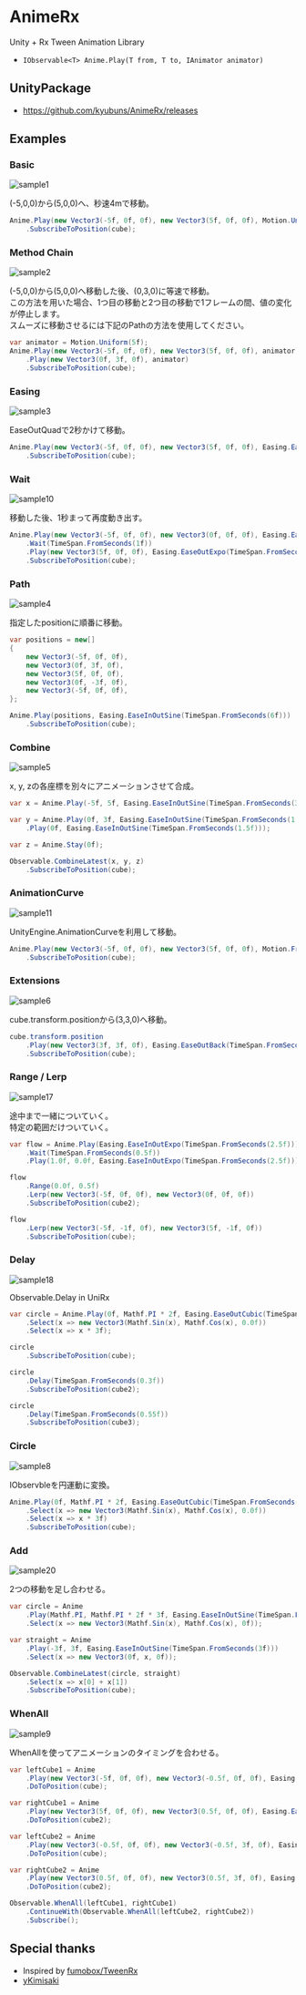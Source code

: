 # AnimeRx

Unity + Rx Tween Animation Library

- ```IObservable<T> Anime.Play(T from, T to, IAnimator animator)```

## UnityPackage

- https://github.com/kyubuns/AnimeRx/releases

## Examples

### Basic

![sample1](https://user-images.githubusercontent.com/961165/35796308-7d0512aa-0a9f-11e8-9c66-c1dceeeafb72.gif)

(-5,0,0)から(5,0,0)へ、秒速4mで移動。

```csharp
Anime.Play(new Vector3(-5f, 0f, 0f), new Vector3(5f, 0f, 0f), Motion.Uniform(4f))
    .SubscribeToPosition(cube);
```

### Method Chain

![sample2](https://user-images.githubusercontent.com/961165/35796309-7d2bbdf6-0a9f-11e8-8fe1-acef944a36c0.gif)

(-5,0,0)から(5,0,0)へ移動した後、(0,3,0)に等速で移動。  
この方法を用いた場合、1つ目の移動と2つ目の移動で1フレームの間、値の変化が停止します。  
スムーズに移動させるには下記のPathの方法を使用してください。

```csharp
var animator = Motion.Uniform(5f);
Anime.Play(new Vector3(-5f, 0f, 0f), new Vector3(5f, 0f, 0f), animator)
    .Play(new Vector3(0f, 3f, 0f), animator)
    .SubscribeToPosition(cube);
```

### Easing

![sample3](https://user-images.githubusercontent.com/961165/35796312-7d518662-0a9f-11e8-99e4-e5943212d966.gif)

EaseOutQuadで2秒かけて移動。

```csharp
Anime.Play(new Vector3(-5f, 0f, 0f), new Vector3(5f, 0f, 0f), Easing.EaseOutQuad(TimeSpan.FromSeconds(2f)))
    .SubscribeToPosition(cube);
```

### Wait

![sample10](https://user-images.githubusercontent.com/961165/35796321-7e3ff25c-0a9f-11e8-956a-d85aa2a30e48.gif)

移動した後、1秒まって再度動き出す。

```csharp
Anime.Play(new Vector3(-5f, 0f, 0f), new Vector3(0f, 0f, 0f), Easing.EaseOutExpo(TimeSpan.FromSeconds(2f)))
    .Wait(TimeSpan.FromSeconds(1f))
    .Play(new Vector3(5f, 0f, 0f), Easing.EaseOutExpo(TimeSpan.FromSeconds(2f)))
    .SubscribeToPosition(cube);
```

### Path

![sample4](https://user-images.githubusercontent.com/961165/35796313-7d772fc0-0a9f-11e8-91c5-4780b43a5b4f.gif)

指定したpositionに順番に移動。

```csharp
var positions = new[]
{
    new Vector3(-5f, 0f, 0f),
    new Vector3(0f, 3f, 0f),
    new Vector3(5f, 0f, 0f),
    new Vector3(0f, -3f, 0f),
    new Vector3(-5f, 0f, 0f),
};

Anime.Play(positions, Easing.EaseInOutSine(TimeSpan.FromSeconds(6f)))
    .SubscribeToPosition(cube);
```

### Combine

![sample5](https://user-images.githubusercontent.com/961165/35796315-7d9e024e-0a9f-11e8-908c-f35b4326ee42.gif)

x, y, zの各座標を別々にアニメーションさせて合成。

```csharp
var x = Anime.Play(-5f, 5f, Easing.EaseInOutSine(TimeSpan.FromSeconds(3f)));

var y = Anime.Play(0f, 3f, Easing.EaseInOutSine(TimeSpan.FromSeconds(1.5f)))
    .Play(0f, Easing.EaseInOutSine(TimeSpan.FromSeconds(1.5f)));

var z = Anime.Stay(0f);

Observable.CombineLatest(x, y, z)
    .SubscribeToPosition(cube);
```

### AnimationCurve

![sample11](https://user-images.githubusercontent.com/961165/35796322-7e6983e2-0a9f-11e8-807c-ff3a2967a2cf.gif)

UnityEngine.AnimationCurveを利用して移動。

```csharp
Anime.Play(new Vector3(-5f, 0f, 0f), new Vector3(5f, 0f, 0f), Motion.From(curve, TimeSpan.FromSeconds(3f)))
    .SubscribeToPosition(cube);
```

### Extensions

![sample6](https://user-images.githubusercontent.com/961165/35796317-7dc739de-0a9f-11e8-8aef-599e7e325efc.gif)

cube.transform.positionから(3,3,0)へ移動。

```csharp
cube.transform.position
    .Play(new Vector3(3f, 3f, 0f), Easing.EaseOutBack(TimeSpan.FromSeconds(2f)))
    .SubscribeToPosition(cube);
```

### Range / Lerp

![sample17](https://user-images.githubusercontent.com/961165/35954448-0deb1e8e-0ccd-11e8-92ba-1d952a90332e.gif)

途中まで一緒についていく。  
特定の範囲だけついていく。

```csharp
var flow = Anime.Play(Easing.EaseInOutExpo(TimeSpan.FromSeconds(2.5f)))
    .Wait(TimeSpan.FromSeconds(0.5f))
    .Play(1.0f, 0.0f, Easing.EaseInOutExpo(TimeSpan.FromSeconds(2.5f)));

flow
    .Range(0.0f, 0.5f)
    .Lerp(new Vector3(-5f, 0f, 0f), new Vector3(0f, 0f, 0f))
    .SubscribeToPosition(cube2);

flow
    .Lerp(new Vector3(-5f, -1f, 0f), new Vector3(5f, -1f, 0f))
    .SubscribeToPosition(cube);
```

### Delay

![sample18](https://user-images.githubusercontent.com/961165/36021790-3d5a335a-0dca-11e8-9481-7376cd25a4c0.gif)

Observable.Delay in UniRx

```csharp
var circle = Anime.Play(0f, Mathf.PI * 2f, Easing.EaseOutCubic(TimeSpan.FromSeconds(3f)))
    .Select(x => new Vector3(Mathf.Sin(x), Mathf.Cos(x), 0.0f))
    .Select(x => x * 3f);

circle
    .SubscribeToPosition(cube);

circle
    .Delay(TimeSpan.FromSeconds(0.3f))
    .SubscribeToPosition(cube2);

circle
    .Delay(TimeSpan.FromSeconds(0.55f))
    .SubscribeToPosition(cube3);
```

### Circle

![sample8](https://user-images.githubusercontent.com/961165/35796318-7dedcb62-0a9f-11e8-907c-e0ee65298b17.gif)

IObservble<float>を円運動に変換。

```csharp
Anime.Play(0f, Mathf.PI * 2f, Easing.EaseOutCubic(TimeSpan.FromSeconds(3f)))
    .Select(x => new Vector3(Mathf.Sin(x), Mathf.Cos(x), 0.0f))
    .Select(x => x * 3f)
    .SubscribeToPosition(cube);
```

### Add

![sample20](https://user-images.githubusercontent.com/961165/36059327-d082cd18-0e79-11e8-9292-c8f035ba4e00.gif)

2つの移動を足し合わせる。

```csharp
var circle = Anime
    .Play(Mathf.PI, Mathf.PI * 2f * 3f, Easing.EaseInOutSine(TimeSpan.FromSeconds(3f)))
    .Select(x => new Vector3(Mathf.Sin(x), Mathf.Cos(x), 0f));

var straight = Anime
    .Play(-3f, 3f, Easing.EaseInOutSine(TimeSpan.FromSeconds(3f)))
    .Select(x => new Vector3(0f, x, 0f));

Observable.CombineLatest(circle, straight)
    .Select(x => x[0] + x[1])
    .SubscribeToPosition(cube);
```

### WhenAll

![sample9](https://user-images.githubusercontent.com/961165/35796319-7e1568d4-0a9f-11e8-8e08-28ff53093e8c.gif)

WhenAllを使ってアニメーションのタイミングを合わせる。

```csharp
var leftCube1 = Anime
    .Play(new Vector3(-5f, 0f, 0f), new Vector3(-0.5f, 0f, 0f), Easing.Linear(TimeSpan.FromSeconds(2.5f)))
    .DoToPosition(cube);

var rightCube1 = Anime
    .Play(new Vector3(5f, 0f, 0f), new Vector3(0.5f, 0f, 0f), Easing.EaseOutCubic(TimeSpan.FromSeconds(1f)))
    .DoToPosition(cube2);

var leftCube2 = Anime
    .Play(new Vector3(-0.5f, 0f, 0f), new Vector3(-0.5f, 3f, 0f), Easing.EaseOutCubic(TimeSpan.FromSeconds(1f)))
    .DoToPosition(cube);

var rightCube2 = Anime
    .Play(new Vector3(0.5f, 0f, 0f), new Vector3(0.5f, 3f, 0f), Easing.EaseOutCubic(TimeSpan.FromSeconds(1f)))
    .DoToPosition(cube2);

Observable.WhenAll(leftCube1, rightCube1)
    .ContinueWith(Observable.WhenAll(leftCube2, rightCube2))
    .Subscribe();
```

## Special thanks

- Inspired by [fumobox/TweenRx](https://github.com/fumobox/TweenRx)
- [yKimisaki](https://github.com/yKimisaki)
